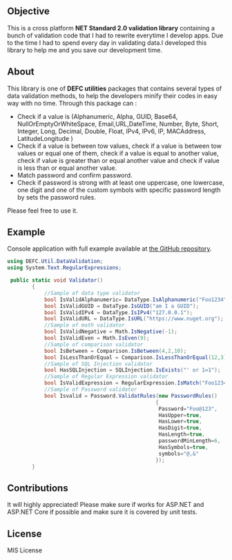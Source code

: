 
## Objective

This is a cross platform **NET Standard 2.0 validation library** containing a bunch of validation code that I had to rewrite everytime I develop apps.
Due to the time I had to spend every day in validating data.I developed this library to help me and you save our development time.

## About

This library is one of **DEFC utilities** packages that contains several types of data validation methods, to help the developers minify their codes in easy way with no time.
Through this package can :

  * Check if a value is (Alphanumeric, Alpha, GUID, Base64, NullOrEmptyOrWhiteSpace, Email,URL,DateTime, Number, Byte, Short, Integer, Long, Decimal, Double, Float, IPv4, IPv6, IP, MACAddress, LatitudeLongitude )
  * Check if a value is between tow values, check if a value is between tow values or equal one of them, check if a value is equal to another value, check if value is greater than or equal another value and check if value is less than or equal another value.
  *  Match password and confirm password.
  * Check if password is strong with at least one uppercase, one lowercase, one digit  and one of the custom symbols with specific password length by sets the password rules.
  
Please feel free to use it.

## Example

Console application with full example available at [the GitHub repository](https://github.com/AminaElsheikh/DEFC.Util.DataValidationExamples).
```C#
using DEFC.Util.DataValidation;
using System.Text.RegularExpressions;
```
```C#
 public static void Validator()
        {           
            //Sample of data type validator
            bool IsValidAlphanumeric= DataType.IsAlphanumeric("Foo1234");
            bool IsValidGUID = DataType.IsGUID("am I a GUID");
            bool IsValidIPv4 = DataType.IsIPv4("127.0.0.1");
            bool IsValidURL = DataType.IsURL("https://www.nuget.org");
            //Sample of math validator
            bool IsValidNegative = Math.IsNegative(-1);
            bool IsValidEven = Math.IsEven(9);
            //Sample of comparison validator
            bool IsBetween = Comparison.IsBetween(4,2,10);
            bool IsLessThanOrEqual = Comparison.IsLessThanOrEqual(12,3);
            //Sample of SQL Injection validator
            bool HasSQLInjection = SQLInjection.IsExists("' or 1=1");
            //Sample of Regular Expression validator
            bool IsValidExpression = RegularExpression.IsMatch("Foo1234",new Regex("[a-zA-Z0-9]*$"));
            //Sample of Password validator
            bool Isvalid = Password.ValidatRules(new PasswordRules() 
                                                {
                                                 Password="Foo@123",
                                                 HasUpper=true,
                                                 HasLower=true,
                                                 HasDigit=true,
                                                 HasLength=true,
                                                 passwordMinLength=6,
                                                 HasSymbols=true,
                                                 symbols="@,&"
                                                });
        }
```
## Contributions

It will highly appreciated! Please make sure if works for ASP.NET and ASP.NET Core if possible and make sure it is covered by unit tests.

## License

MIS License
